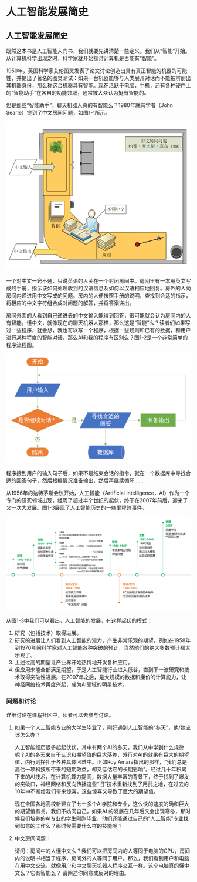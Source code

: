 # 人工智能发展简史

## 人工智能发展简史

既然这本书是人工智能入门书，我们就要先讲清楚一些定义。我们从“智能”开始。从计算机科学出现之时，科学家就开始探讨计算机是否能有“智能”。

1950年，英国科学家艾伦图灵发表了论文讨论创造出具有真正智能的机器的可能性，并提出了著名的图灵测试：如果一台机器能够与人类展开对话而不能被辨别出其机器身份，那么称这台机器具有智能。现在活跃于电脑，手机，还有各种硬件上的“智能助手”在各自的功能领域，通常被大众认为挺有智能的。

但是那些“智能助手”，聊天机器人真的有智能么？1980年就有学者（John Searle）提到了中文房间问题，如图1-1所示。

![&#x56FE;1-1 &#x4E2D;&#x6587;&#x623F;&#x95F4;&#x95EE;&#x9898;](.gitbook/assets/image%20%286%29.png)

一个对中文一窍不通，只说英语的人关在一个封闭房间中。房间里有一本用英文写成的手册，指示该如何处理收到的汉语信息及如何以汉语相应地回复。房外的人向房间内递进用中文写成的问题。房内的人便按照手册的说明，查找到合适的指示，将相应的中文字符组合成对问题的解答，并将答案递出。

房间外面的人看到自己递进去的中文输入能得到回答，很可能就会认为房间内的人有智能，懂中文，就像现在的聊天机器人那样，那么这是“智能”么？读者们如果写过一些程序，就会想，我也可以写一个程序，根据一些规则和已有的数据，和用户进行某种程度的智能对话，那么AI和我的程序有区别么？图1-2是一个非常简单的程序流程图。

![&#x56FE;1-2 &#x7B80;&#x5355;&#x7684;&#x7A0B;&#x5E8F;&#x6D41;&#x7A0B;&#x56FE;](.gitbook/assets/image%20%2849%29.png)

程序接到用户的输入句子后，如果不是结束会话的指令，就在一个数据库中寻找合适的回答句子，然后根据情况准备输出，然后再继续循环……

从1956年的达特茅斯会议开始，人工智能（Artificial Intelligence，AI）作为一个专门的研究领域出现，经历了超过半个世纪的起伏，终于在2007年前后，迎来了又一次大发展。图1-3展现了人工智能历史的一些里程碑事件。

![&#x56FE;1-3 &#x4EBA;&#x5DE5;&#x667A;&#x80FD;&#x53D1;&#x5C55;&#x53F2;](.gitbook/assets/image%20%2847%29.png)

从图1-3中我们可以看出，人工智能的发展，有这样起伏的模式：

1. 研究（包括技术）取得进展。
2. 研究的进展让人们看到人工智能的潜力，产生非常乐观的期望，例如在1958年到1970年间科学家对人工智能各种突破的预计，当然他们的绝大多数预计都太乐观了。
3. 上述过高的期望让产业界开始热情地开发各种应用。
4. 但应用未能全部满足期望，于是人工智能行业进入低谷，直到下一波研究和技术取得突破性进展。在2007年之后，是大规模的数据和廉价的计算能力，让神经网络技术再度兴起，成为AI领域的明星技术。

### 问题和讨论

详细讨论在课程社区中，读者可以去参与讨论。

1. 如果一个人工智能专业的大学生毕业了，刚好遇到人工智能的“冬天”，他/她应该怎么办？

   人工智能经历很多起起伏伏，其中有两个AI的冬天，我们从中学到什么规律呢？AI的冬天来自于认识和期望值的巨大落差，外行对AI的效果有巨大的期望值，内行则挣扎于各种具体困难中。正如Roy Amara指出的那样，“我们总是高估一项科技所带来的短期效益，却又低估它的长期影响”。经过几十年积累下来的AI技术，在计算机算力提高，数据大量丰富的背景下，终于找到了爆发的突破口，神经网络和反向传播这些“旧”技术重新找到了用武之地，在过去的10年中不断给我们带来惊喜。这些惊喜又导致了巨大的期望值。

   现在全国各地高校新建立了七十多个AI学院和专业，这么快的速度的确和巨大的期望值有关。我们不妨问自己，如果AI 的发展在几年后又会出现寒冬，那时候我们培养的AI专业的学生刚刚毕业，他们还能通过自己的“人工智能”专业找到如意的工作么？那时候需要什么样的技能呢？

2. 中文房间问题：

   请问：房间中的人懂中文么？我们可以把房间内的人等同于电脑的CPU，房间内的说明书相当于程序，房间外的人等同于用户。那么，我们看到用户和电脑在用中文交流，就像用户和中文聊天机器人程序交互一样。这个电脑真的懂中文么？它有智能么？ 请阐述你同意或反对的理由。

